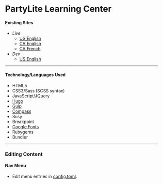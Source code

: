 PartyLite Learning Center
=========================

#### Existing Sites
+ *Live*
  + [US English](http://partylite.vo.llnwd.net/o15/u/USOLC/Learning_Center/Master_FrametX_RVP.html)
  + [CA English](http://partylite.vo.llnwd.net/o15/u/CAOLC/Learning_Center_Canada/English/Master_FrametX_RVP.html)
  + [CA French](http://partylite.vo.llnwd.net/o15/u/CAOLC/Learning_Center_Canada/French/Master_FrametX_RVP.html)
+ *Dev*
  + [US English](http://partylite.vo.llnwd.net/o15/u/USOLC/Learning_Center/LC_New/index.html)

* * *

#### Technology/Languages Used
+ HTML5
+ CSS3/Sass (SCSS syntax)
+ JavaScript/JQuery
+ [Hugo](https://gohugo.io/)
+ [Gulp](https://gulpjs.com/)
+ [Compass](https://compass-style.org/)
+ Susy
+ Breakpoint
+ [Google Fonts](https://fonts.google.com/)
+ Rubygems
+ Bundler

* * *

### Editing Content

#### Nav Menu
+ Edit menu entries in [config.toml](/config.toml).
